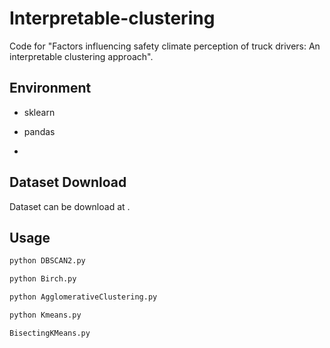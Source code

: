 # Interpretable-clustering

Code for "Factors influencing safety climate perception of truck drivers: An interpretable clustering approach".



## Environment
- sklearn
- pandas

- 
## Dataset Download
Dataset can be download at .



## Usage


```bash 
python DBSCAN2.py
```


```bash 
python Birch.py
```

```bash 
python AgglomerativeClustering.py
```

```bash 
python Kmeans.py
```

```bash 
BisectingKMeans.py
```


